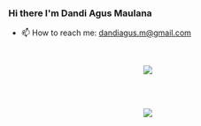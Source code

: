 ### Hi there I'm Dandi Agus Maulana
- 📫 How to reach me: dandiagus.m@gmail.com
<br />
<p align="center">
  <img align="center" src="https://github-readme-stats.vercel.app/api?username=dandiagusm&show_icons=true&theme=tokyonight" />
</p>
<br/>
<br />
<p align="center">
  <img align="center" src="https://github-readme-stats.vercel.app/api/top-langs/?username=dandiagusm&show_icons=true&theme=tokyonight&layout=compac&langs_count=10t" />
</p>
<br/>


<!--
Here are some ideas to get you started:

- 🔭 I’m currently working on ...
- 🌱 I’m currently learning ...
- 👯 I’m looking to collaborate on ...
- 🤔 I’m looking for help with ...
- 💬 Ask me about ...
- 📫 How to reach me: ...
- 😄 Pronouns: ...
- ⚡ Fun fact: ...
-->
